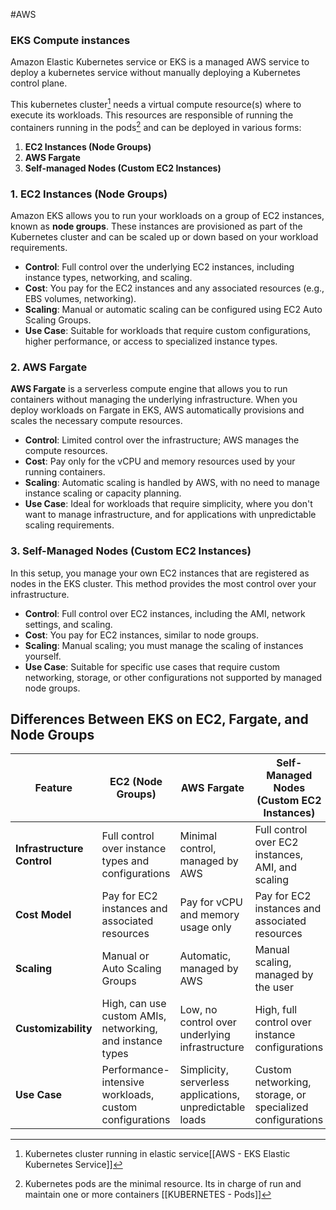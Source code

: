 #AWS 

### EKS Compute instances

Amazon Elastic Kubernetes service or EKS is a managed AWS service to deploy a kubernetes service without manually deploying a Kubernetes control plane. 

This kubernetes cluster[^1] needs a virtual compute resource(s) where to execute its workloads. This resources are responsible of running the containers running in the pods[^2] and can be deployed in various forms: 

1. **EC2 Instances (Node Groups)**
2. **AWS Fargate**
3. **Self-managed Nodes (Custom EC2 Instances)**

### 1. EC2 Instances (Node Groups)

Amazon EKS allows you to run your workloads on a group of EC2 instances, known as **node groups**. These instances are provisioned as part of the Kubernetes cluster and can be scaled up or down based on your workload requirements.

- **Control**: Full control over the underlying EC2 instances, including instance types, networking, and scaling.
- **Cost**: You pay for the EC2 instances and any associated resources (e.g., EBS volumes, networking).
- **Scaling**: Manual or automatic scaling can be configured using EC2 Auto Scaling Groups.
- **Use Case**: Suitable for workloads that require custom configurations, higher performance, or access to specialized instance types.

### 2. AWS Fargate

**AWS Fargate** is a serverless compute engine that allows you to run containers without managing the underlying infrastructure. When you deploy workloads on Fargate in EKS, AWS automatically provisions and scales the necessary compute resources.

- **Control**: Limited control over the infrastructure; AWS manages the compute resources.
- **Cost**: Pay only for the vCPU and memory resources used by your running containers.
- **Scaling**: Automatic scaling is handled by AWS, with no need to manage instance scaling or capacity planning.
- **Use Case**: Ideal for workloads that require simplicity, where you don't want to manage infrastructure, and for applications with unpredictable scaling requirements.

### 3. Self-Managed Nodes (Custom EC2 Instances)

In this setup, you manage your own EC2 instances that are registered as nodes in the EKS cluster. This method provides the most control over your infrastructure.

- **Control**: Full control over EC2 instances, including the AMI, network settings, and scaling.
- **Cost**: You pay for EC2 instances, similar to node groups.
- **Scaling**: Manual scaling; you must manage the scaling of instances yourself.
- **Use Case**: Suitable for specific use cases that require custom networking, storage, or other configurations not supported by managed node groups.

## Differences Between EKS on EC2, Fargate, and Node Groups

| Feature                     | **EC2 (Node Groups)**                                      | **AWS Fargate**                                         | **Self-Managed Nodes (Custom EC2 Instances)**               |
|------------------------------|-----------------------------------------------------------|---------------------------------------------------------|----------------------------------------------------------------|
| **Infrastructure Control**   | Full control over instance types and configurations       | Minimal control, managed by AWS                         | Full control over EC2 instances, AMI, and scaling              |
| **Cost Model**               | Pay for EC2 instances and associated resources            | Pay for vCPU and memory usage only                      | Pay for EC2 instances and associated resources                  |
| **Scaling**                  | Manual or Auto Scaling Groups                             | Automatic, managed by AWS                               | Manual scaling, managed by the user                             |
| **Customizability**          | High, can use custom AMIs, networking, and instance types | Low, no control over underlying infrastructure          | High, full control over instance configurations                 |
| **Use Case**                 | Performance-intensive workloads, custom configurations    | Simplicity, serverless applications, unpredictable loads | Custom networking, storage, or specialized configurations |


[^1]: Kubernetes cluster running in elastic service[[AWS - EKS Elastic Kubernetes Service]]
[^2]: Kubernetes pods are the minimal resource. Its in charge of run and maintain one or more containers [[KUBERNETES - Pods]]